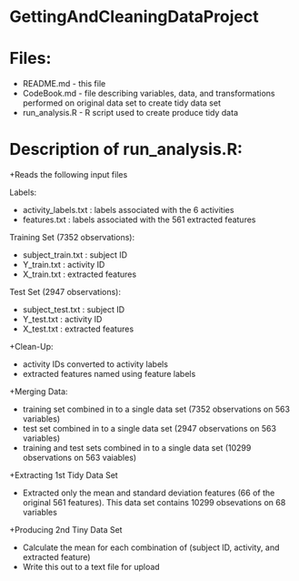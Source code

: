 GettingAndCleaningDataProject
=============================

Files:
======
- README.md - this file
- CodeBook.md - file describing variables, data, and transformations performed on original data set to create tidy data set
- run_analysis.R - R script used to create produce tidy data

Description of run_analysis.R:
==============================
+Reads the following input files

Labels:
- activity_labels.txt 	: labels associated with the 6 activities
- features.txt 		: labels associated with the 561 extracted features

Training Set (7352 observations):
- subject_train.txt 	: subject ID
- Y_train.txt 		: activity ID
- X_train.txt 		: extracted features

Test Set (2947 observations):
- subject_test.txt 	: subject ID
- Y_test.txt		: activity ID
- X_test.txt		: extracted features

+Clean-Up:
- activity IDs converted to activity labels
- extracted features named using feature labels

+Merging Data:
- training set combined in to a single data set (7352 observations on 563 variables)
- test set combined in to a single data set (2947 observations on 563 variables)
- training and test sets combined in to a single data set (10299 observations on 563 vaiables)

+Extracting 1st Tidy Data Set
- Extracted only the mean and standard deviation features (66 of the original 561 features). This data set contains 10299 obsevations on 68 variables

+Producing 2nd Tiny Data Set
- Calculate the mean for each combination of (subject ID, activity, and extracted feature)
- Write this out to a text file for upload
